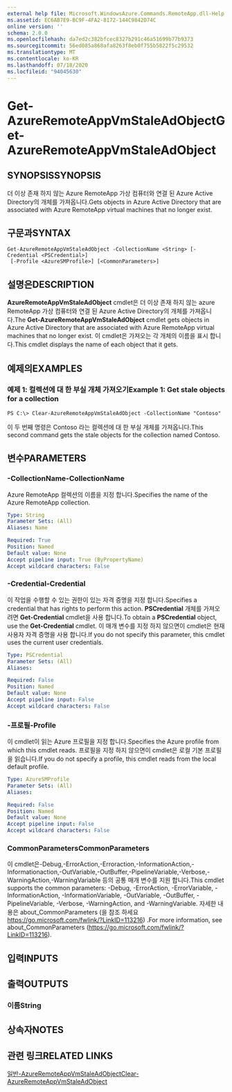 ```yaml
---
external help file: Microsoft.WindowsAzure.Commands.RemoteApp.dll-Help.xml
ms.assetid: EC6AB7E9-BC9F-4FA2-8172-144C9842D74C
online version: ''
schema: 2.0.0
ms.openlocfilehash: da7ed2c382bfcec8327b291c46a51699b77b9373
ms.sourcegitcommit: 56ed085a868afa8263f8eb0f755b5822f5c29532
ms.translationtype: MT
ms.contentlocale: ko-KR
ms.lasthandoff: 07/18/2020
ms.locfileid: "94045630"
---
```

# <span data-ttu-id="cd6e5-101">Get-AzureRemoteAppVmStaleAdObject</span><span class="sxs-lookup"><span data-stu-id="cd6e5-101">Get-AzureRemoteAppVmStaleAdObject</span></span>

## <span data-ttu-id="cd6e5-102">SYNOPSIS</span><span class="sxs-lookup"><span data-stu-id="cd6e5-102">SYNOPSIS</span></span>
<span data-ttu-id="cd6e5-103">더 이상 존재 하지 않는 Azure RemoteApp 가상 컴퓨터와 연결 된 Azure Active Directory의 개체를 가져옵니다.</span><span class="sxs-lookup"><span data-stu-id="cd6e5-103">Gets objects in Azure Active Directory that are associated with Azure RemoteApp virtual machines that no longer exist.</span></span>

## <span data-ttu-id="cd6e5-104">구문과</span><span class="sxs-lookup"><span data-stu-id="cd6e5-104">SYNTAX</span></span>

```
Get-AzureRemoteAppVmStaleAdObject -CollectionName <String> [-Credential <PSCredential>]
 [-Profile <AzureSMProfile>] [<CommonParameters>]
```

## <span data-ttu-id="cd6e5-105">설명은</span><span class="sxs-lookup"><span data-stu-id="cd6e5-105">DESCRIPTION</span></span>
<span data-ttu-id="cd6e5-106">**AzureRemoteAppVmStaleAdObject** cmdlet은 더 이상 존재 하지 않는 azure RemoteApp 가상 컴퓨터와 연결 된 Azure Active Directory의 개체를 가져옵니다.</span><span class="sxs-lookup"><span data-stu-id="cd6e5-106">The **Get-AzureRemoteAppVmStaleAdObject** cmdlet gets objects in Azure Active Directory that are associated with Azure RemoteApp virtual machines that no longer exist.</span></span>
<span data-ttu-id="cd6e5-107">이 cmdlet은 가져오는 각 개체의 이름을 표시 합니다.</span><span class="sxs-lookup"><span data-stu-id="cd6e5-107">This cmdlet displays the name of each object that it gets.</span></span>

## <span data-ttu-id="cd6e5-108">예제의</span><span class="sxs-lookup"><span data-stu-id="cd6e5-108">EXAMPLES</span></span>

### <span data-ttu-id="cd6e5-109">예제 1: 컬렉션에 대 한 부실 개체 가져오기</span><span class="sxs-lookup"><span data-stu-id="cd6e5-109">Example 1: Get stale objects for a collection</span></span>
```
PS C:\> Clear-AzureRemoteAppVmStaleAdObject -CollectionName "Contoso"
```

<span data-ttu-id="cd6e5-110">이 두 번째 명령은 Contoso 라는 컬렉션에 대 한 부실 개체를 가져옵니다.</span><span class="sxs-lookup"><span data-stu-id="cd6e5-110">This second command gets the stale objects for the collection named Contoso.</span></span>

## <span data-ttu-id="cd6e5-111">변수</span><span class="sxs-lookup"><span data-stu-id="cd6e5-111">PARAMETERS</span></span>

### <span data-ttu-id="cd6e5-112">-CollectionName</span><span class="sxs-lookup"><span data-stu-id="cd6e5-112">-CollectionName</span></span>
<span data-ttu-id="cd6e5-113">Azure RemoteApp 컬렉션의 이름을 지정 합니다.</span><span class="sxs-lookup"><span data-stu-id="cd6e5-113">Specifies the name of the Azure RemoteApp collection.</span></span>

```yaml
Type: String
Parameter Sets: (All)
Aliases: Name

Required: True
Position: Named
Default value: None
Accept pipeline input: True (ByPropertyName)
Accept wildcard characters: False
```

### <span data-ttu-id="cd6e5-114">-Credential</span><span class="sxs-lookup"><span data-stu-id="cd6e5-114">-Credential</span></span>
<span data-ttu-id="cd6e5-115">이 작업을 수행할 수 있는 권한이 있는 자격 증명을 지정 합니다.</span><span class="sxs-lookup"><span data-stu-id="cd6e5-115">Specifies a credential that has rights to perform this action.</span></span>
<span data-ttu-id="cd6e5-116">**PSCredential** 개체를 가져오려면 **Get-Credential** cmdlet을 사용 합니다.</span><span class="sxs-lookup"><span data-stu-id="cd6e5-116">To obtain a **PSCredential** object, use the **Get-Credential** cmdlet.</span></span>
<span data-ttu-id="cd6e5-117">이 매개 변수를 지정 하지 않으면이 cmdlet은 현재 사용자 자격 증명을 사용 합니다.</span><span class="sxs-lookup"><span data-stu-id="cd6e5-117">If you do not specify this parameter, this cmdlet uses the current user credentials.</span></span>

```yaml
Type: PSCredential
Parameter Sets: (All)
Aliases: 

Required: False
Position: Named
Default value: None
Accept pipeline input: False
Accept wildcard characters: False
```

### <span data-ttu-id="cd6e5-118">-프로필</span><span class="sxs-lookup"><span data-stu-id="cd6e5-118">-Profile</span></span>
<span data-ttu-id="cd6e5-119">이 cmdlet이 읽는 Azure 프로필을 지정 합니다.</span><span class="sxs-lookup"><span data-stu-id="cd6e5-119">Specifies the Azure profile from which this cmdlet reads.</span></span>
<span data-ttu-id="cd6e5-120">프로필을 지정 하지 않으면이 cmdlet은 로컬 기본 프로필을 읽습니다.</span><span class="sxs-lookup"><span data-stu-id="cd6e5-120">If you do not specify a profile, this cmdlet reads from the local default profile.</span></span>

```yaml
Type: AzureSMProfile
Parameter Sets: (All)
Aliases: 

Required: False
Position: Named
Default value: None
Accept pipeline input: False
Accept wildcard characters: False
```

### <span data-ttu-id="cd6e5-121">CommonParameters</span><span class="sxs-lookup"><span data-stu-id="cd6e5-121">CommonParameters</span></span>
<span data-ttu-id="cd6e5-122">이 cmdlet은-Debug,-ErrorAction,-Erroraction,-InformationAction,-Informationaction,-OutVariable,-OutBuffer,-PipelineVariable,-Verbose,-WarningAction,-WarningVariable 등의 공통 매개 변수를 지원 합니다.</span><span class="sxs-lookup"><span data-stu-id="cd6e5-122">This cmdlet supports the common parameters: -Debug, -ErrorAction, -ErrorVariable, -InformationAction, -InformationVariable, -OutVariable, -OutBuffer, -PipelineVariable, -Verbose, -WarningAction, and -WarningVariable.</span></span> <span data-ttu-id="cd6e5-123">자세한 내용은 about_CommonParameters (을 참조 하세요 https://go.microsoft.com/fwlink/?LinkID=113216) .</span><span class="sxs-lookup"><span data-stu-id="cd6e5-123">For more information, see about_CommonParameters (https://go.microsoft.com/fwlink/?LinkID=113216).</span></span>

## <span data-ttu-id="cd6e5-124">입력</span><span class="sxs-lookup"><span data-stu-id="cd6e5-124">INPUTS</span></span>

## <span data-ttu-id="cd6e5-125">출력</span><span class="sxs-lookup"><span data-stu-id="cd6e5-125">OUTPUTS</span></span>

### <span data-ttu-id="cd6e5-126">이름</span><span class="sxs-lookup"><span data-stu-id="cd6e5-126">String</span></span>

## <span data-ttu-id="cd6e5-127">상속자</span><span class="sxs-lookup"><span data-stu-id="cd6e5-127">NOTES</span></span>

## <span data-ttu-id="cd6e5-128">관련 링크</span><span class="sxs-lookup"><span data-stu-id="cd6e5-128">RELATED LINKS</span></span>

[<span data-ttu-id="cd6e5-129">일반-AzureRemoteAppVmStaleAdObject</span><span class="sxs-lookup"><span data-stu-id="cd6e5-129">Clear-AzureRemoteAppVmStaleAdObject</span></span>](./Clear-AzureRemoteAppVmStaleAdObject.md)


